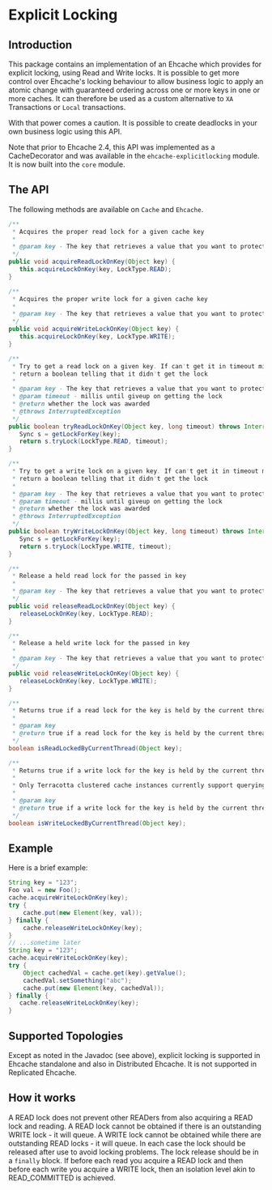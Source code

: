 ---
---
# Explicit Locking <a name="explicit-locking"/>



## Introduction
This package contains an implementation of an Ehcache which provides for explicit locking,
using Read and Write locks.
It is possible to get more control over Ehcache's locking behaviour to allow business logic
to apply an atomic change with guaranteed ordering across one or more keys in one or more caches. It can therefore
be used as a custom alternative to `XA` Transactions or `Local` transactions.

With that power comes a caution. It is possible to create deadlocks in your own business logic using this
API.

Note that prior to Ehcache 2.4, this API was implemented as a CacheDecorator and was available in the
`ehcache-explicitlocking` module. It is now built into the `core` module.

## The API
The following methods are available on `Cache` and `Ehcache`.

~~~ java
/**
 * Acquires the proper read lock for a given cache key
 *
 * @param key - The key that retrieves a value that you want to protect via locking
 */
public void acquireReadLockOnKey(Object key) {
   this.acquireLockOnKey(key, LockType.READ);
}

/**
 * Acquires the proper write lock for a given cache key
 *
 * @param key - The key that retrieves a value that you want to protect via locking
 */
public void acquireWriteLockOnKey(Object key) {
   this.acquireLockOnKey(key, LockType.WRITE);
}

/**
 * Try to get a read lock on a given key. If can't get it in timeout millis then
 * return a boolean telling that it didn't get the lock
 *
 * @param key - The key that retrieves a value that you want to protect via locking
 * @param timeout - millis until giveup on getting the lock
 * @return whether the lock was awarded
 * @throws InterruptedException
 */
public boolean tryReadLockOnKey(Object key, long timeout) throws InterruptedException {
   Sync s = getLockForKey(key);
   return s.tryLock(LockType.READ, timeout);
}

/**
 * Try to get a write lock on a given key. If can't get it in timeout millis then
 * return a boolean telling that it didn't get the lock
 *
 * @param key - The key that retrieves a value that you want to protect via locking
 * @param timeout - millis until giveup on getting the lock
 * @return whether the lock was awarded
 * @throws InterruptedException
 */
public boolean tryWriteLockOnKey(Object key, long timeout) throws InterruptedException {
   Sync s = getLockForKey(key);
   return s.tryLock(LockType.WRITE, timeout);
}

/**
 * Release a held read lock for the passed in key
 *
 * @param key - The key that retrieves a value that you want to protect via locking
 */
public void releaseReadLockOnKey(Object key) {
   releaseLockOnKey(key, LockType.READ);
}

/**
 * Release a held write lock for the passed in key
 *
 * @param key - The key that retrieves a value that you want to protect via locking
 */
public void releaseWriteLockOnKey(Object key) {
   releaseLockOnKey(key, LockType.WRITE);
}

/**
 * Returns true if a read lock for the key is held by the current thread
 *
 * @param key
 * @return true if a read lock for the key is held by the current thread
 */
boolean isReadLockedByCurrentThread(Object key);

/**
 * Returns true if a write lock for the key is held by the current thread
 *
 * Only Terracotta clustered cache instances currently support querying a thread's read lock hold status.
 *
 * @param key
 * @return true if a write lock for the key is held by the current thread
 */
boolean isWriteLockedByCurrentThread(Object key);
~~~

## Example
Here is a brief example:

~~~ java
String key = "123";
Foo val = new Foo();
cache.acquireWriteLockOnKey(key);
try {
	cache.put(new Element(key, val));
} finally {
	cache.releaseWriteLockOnKey(key);
}
// ...sometime later
String key = "123";
cache.acquireWriteLockOnKey(key);
try {
	Object cachedVal = cache.get(key).getValue();
	cachedVal.setSomething("abc");
 	cache.put(new Element(key, cachedVal));
} finally {
   cache.releaseWriteLockOnKey(key);
}
~~~

## Supported Topologies
Except as noted in the Javadoc (see above), explicit locking is supported in Ehcache standalone and also in Distributed Ehcache. It is not supported in Replicated Ehcache.

## How it works
A READ lock does not prevent other READers from also acquiring a READ lock and reading. A
READ lock cannot be obtained if there is an outstanding WRITE lock - it will queue.
A WRITE lock cannot be obtained while there are outstanding READ locks - it will queue.
In each case the lock should be released after use to avoid locking problems. The lock
release should be in a `finally` block.
If before each read you acquire a READ lock and then before each write you acquire a WRITE
lock, then an isolation level akin to READ_COMMITTED is achieved.
